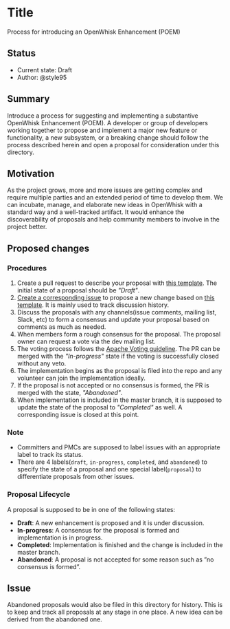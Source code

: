<!--
#
# Licensed to the Apache Software Foundation (ASF) under one or more
# contributor license agreements.  See the NOTICE file distributed with
# this work for additional information regarding copyright ownership.
# The ASF licenses this file to You under the Apache License, Version 2.0
# (the "License"); you may not use this file except in compliance with
# the License.  You may obtain a copy of the License at
#
#     http://www.apache.org/licenses/LICENSE-2.0
#
# Unless required by applicable law or agreed to in writing, software
# distributed under the License is distributed on an "AS IS" BASIS,
# WITHOUT WARRANTIES OR CONDITIONS OF ANY KIND, either express or implied.
# See the License for the specific language governing permissions and
# limitations under the License.
#
-->

# Title
Process for introducing an OpenWhisk Enhancement (POEM)

## Status
* Current state: Draft
* Author: @style95

## Summary

Introduce a process for suggesting and implementing a substantive OpenWhisk Enhancement (POEM).
A developer or group of developers working together to propose and implement a major new feature or functionality, a new subsystem, or a breaking change should follow the process described herein and open a proposal for consideration under this directory.


## Motivation

As the project grows, more and more issues are getting complex and require multiple parties and an extended period of time to develop them.
We can incubate, manage, and elaborate new ideas in OpenWhisk with a standard way and a well-tracked artifact.
It would enhance the discoverability of proposals and help community members to involve in the project better.

## Proposed changes

### Procedures
1. Create a pull request to describe your proposal with [this template](./POEM-N-template.md). The initial state of a proposal should be _"Draft"_.
2. [Create a corresponding issue]((/issues/new?template=proposal.md)) to propose a new change based on [this template](../github/ISSUE_TEMPLATE/proposal.md). It is mainly used to track discussion history.
3. Discuss the proposals with any channels(issue comments, mailing list, Slack, etc) to form a consensus and update your proposal based on comments as much as needed.
4. When members form a rough consensus for the proposal. The proposal owner can request a vote via the dev mailing list.
5. The voting process follows the [Apache Voting guideline](https://www.apache.org/foundation/voting.html). The PR can be merged with the _"In-progress"_ state if the voting is successfully closed without any veto.
6. The implementation begins as the proposal is filed into the repo and any volunteer can join the implementation ideally.
7. If the proposal is not accepted or no consensus is formed, the PR is merged with the state, _"Abandoned"_.
8. When implementation is included in the master branch, it is supposed to update the state of the proposal to _"Completed"_ as well. A corresponding issue is closed at this point.

### Note
* Committers and PMCs are supposed to label issues with an appropriate label to track its status.
* There are 4 labels(`draft`, `in-progress`, `completed`, and `abandoned`) to specify the state of a proposal and one special label(`proposal`) to differentiate proposals from other issues.



### Proposal Lifecycle
A proposal is supposed to be in one of the following states:
* **Draft**: A new enhancement is proposed and it is under discussion.
* **In-progress**: A consensus for the proposal is formed and implementation is in progress.
* **Completed**: Implementation is finished and the change is included in the master branch.
* **Abandoned**: A proposal is not accepted for some reason such as ”no consensus is formed”.


## Issue

Abandoned proposals would also be filed in this directory for history.
This is to keep and track all proposals at any stage in one place.
A new idea can be derived from the abandoned one.
